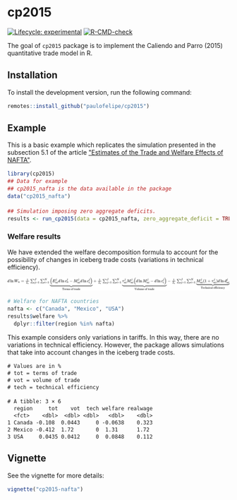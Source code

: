 
# cp2015

<!-- badges: start -->
[![Lifecycle: experimental](https://img.shields.io/badge/lifecycle-experimental-orange.svg)](https://lifecycle.r-lib.org/articles/stages.html#experimental)
[![R-CMD-check](https://github.com/paulofelipe/cp2015/workflows/R-CMD-check/badge.svg)](https://github.com/paulofelipe/cp2015/actions)
<!-- badges: end -->

The goal of `cp2015` package is to implement the Caliendo and Parro (2015) quantitative trade model in R.

## Installation

To install the development version, run the following command:

``` r
remotes::install_github("paulofelipe/cp2015")
```

## Example

This is a basic example which replicates the simulation presented in the subsection 5.1 of the article ["Estimates of the Trade and Welfare Effects of NAFTA"](https://academic.oup.com/restud/article/82/1/1/1547758).

```r
library(cp2015)
## Data for example
## cp2015_nafta is the data available in the package 
data("cp2015_nafta")

## Simulation imposing zero aggregate deficits.
results <- run_cp2015(data = cp2015_nafta, zero_aggregate_deficit = TRUE)
```

### Welfare results

We have extended the welfare decomposition formula to account for the possibility of changes in iceberg trade costs (variations in technical efficiency).

<!-- $d \ln W_n = \frac{1}{I_n}\sum_{j = 1}^J\sum_{i = 1}^N \underbrace{\left(E_{ni}^j d \ln c_n^j - M_{ni}^j d \ln c_i^j \right)}_{\text{Terms of trade}} + \frac{1}{I_n} \sum_{j = 1}^J\sum_{i = 1}^N \underbrace{\tau_{ni}^ j M_{ni}^j \left(d \ln M_{ni}^j - d \ln c_i^j \right)}_{\text{Volume of trade}} - \frac{1}{I_n} \sum_{j = 1}^J\sum_{i = 1}^N \underbrace{M_{ni}^j (1 + \tau_{ni}^j) d \ln d_{ni}^j}_{\text{Technical efficiency}}$ --> <img style="transform: translateY(0.1em); background: white;" src="svg/9jtcFFupyB.svg">

```r
# Welfare for NAFTA countries
nafta <- c("Canada", "Mexico", "USA")
results$welfare %>%
  dplyr::filter(region %in% nafta)
```

This example considers only variations in tariffs. In this way, there are no variations in technical efficiency. However, the package allows simulations that take into account changes in the iceberg trade costs.

```
# Values are in %
# tot = terms of trade
# vot = volume of trade
# tech = technical efficiency

# A tibble: 3 × 6
  region     tot    vot  tech welfare realwage
  <fct>    <dbl>  <dbl> <dbl>   <dbl>    <dbl>
1 Canada -0.108  0.0443     0 -0.0638    0.323
2 Mexico -0.412  1.72       0  1.31      1.72 
3 USA     0.0435 0.0412     0  0.0848    0.112
```


## Vignette

See the vignette for more details:
```r
vignette("cp2015-nafta")
```
